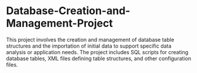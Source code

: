 # Database-Creation-and-Management-Project
This project involves the creation and management of database table structures and the importation of initial data to support specific data analysis or application needs. The project includes SQL scripts for creating database tables, XML files defining table structures, and other configuration files.

